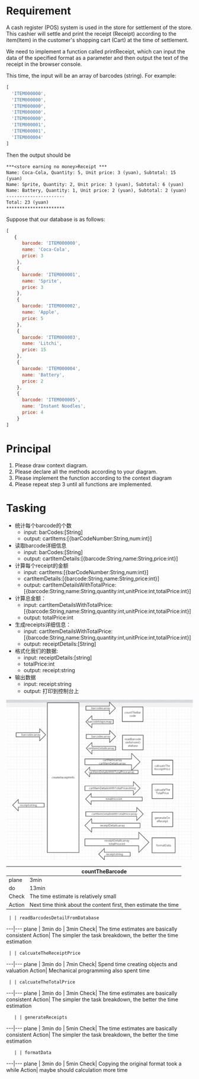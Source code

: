 # Requirement
A cash register (POS) system is used in the store for settlement of the store. This cashier will settle and print the receipt (Receipt) according to the item(Item) in the customer's shopping cart (Cart) at the time of settlement.

We need to implement a function called printReceipt, which can input the data of the specified format as a parameter and then output the text of the receipt in the browser console.

This time, the input will be an array of barcodes (string). For example:
```javascript
[
  'ITEM000000',
  'ITEM000000',
  'ITEM000000',
  'ITEM000000',
  'ITEM000000',
  'ITEM000001',
  'ITEM000001',
  'ITEM000004'
]
```

Then the output should be 
```
***<store earning no money>Receipt ***
Name: Coca-Cola, Quantity: 5, Unit price: 3 (yuan), Subtotal: 15 (yuan)
Name: Sprite, Quantity: 2, Unit price: 3 (yuan), Subtotal: 6 (yuan)
Name: Battery, Quantity: 1, Unit price: 2 (yuan), Subtotal: 2 (yuan)
----------------------
Total: 23 (yuan)
**********************
```

Suppose that our database is as follows:
```javascript
[
   {
      barcode: 'ITEM000000',
      name: 'Coca-Cola',
      price: 3
    },
    {
      barcode: 'ITEM000001',
      name: 'Sprite',
      price: 3
    },
    {
      barcode: 'ITEM000002',
      name: 'Apple',
      price: 5
    },
    {
      barcode: 'ITEM000003',
      name: 'Litchi',
      price: 15
    },
    {
      barcode: 'ITEM000004',
      name: 'Battery',
      price: 2
    },
    {
      barcode: 'ITEM000005',
      name: 'Instant Noodles',
      price: 4
    }
]
```

# Principal

1. Please draw context diagram.
2. Please declare all the methods according to your diagram.
3. Please implement the function according to the context diagram
4. Please repeat step 3 until all functions are implemented.

# Tasking
- 统计每个barcode的个数
    - input: barCodes:[String]
    - output: cartItems:[{barCodeNumber:String,num:int}]
- 读取barcode详细信息
    - input: barCodes:[String]
    - output: cartItemDetails:[{barcode:String,name:String,price:int}]
- 计算每个receipt的金额
    - input: cartItems:[{barCodeNumber:String,num:int}]
    - cartItemDetails:[{barcode:String,name:String,price:int}]
    - output: cartItemDetailsWithTotalPrice:[{barcode:String,name:String,quantity:int,unitPrice:int,totalPrice:int}]
- 计算总金额：
    - input: cartItemDetailsWithTotalPrice:[{barcode:String,name:String,quantity:int,unitPrice:int,totalPrice:int}]
    - output: totalPrice:int
- 生成receipts详细信息：
    - input: cartItemDetailsWithTotalPrice:[{barcode:String,name:String,quantity:int,unitPrice:int,totalPrice:int}]
    - output: receiptDetails:[String]
- 格式化我们的数据:
    - input: receiptDetails:[string]
    - totalPrice:int
    - output: receipt:string
- 输出数据
    - input: receipt:string
    - output: 打印到控制台上


!["上下文图"](contextmap.jpg)

   | | countTheBarcode
  ---|---
  plane | 3min
  do | 13min
  Check| The time estimate is relatively small
  Action| Next time think about the content first, then estimate the time


     | | readBarcodesDetailFromDatabase
  ---|---
  plane | 3min
  do | 3min
  Check| The time estimates are basically consistent
  Action| The simpler the task breakdown, the better the time estimation

     | | calcuateTheReceiptPrice
  ---|---
  plane | 3min
  do | 7min
  Check| Spend time creating objects and valuation
  Action| Mechanical programming also spent time 

     | | calcuateTheTotalPrice
  ---|---
  plane | 3min
  do | 3min 
  Check| The time estimates are basically consistent
  Action| The simpler the task breakdown, the better the time estimation

       | | generateReceipts
  ---|---
  plane | 3min
  do | 5min 
  Check| The time estimates are basically consistent
  Action| The simpler the task breakdown, the better the time estimation

       | | formatData
  ---|---
  plane | 3min
  do | 5min
  Check| Copying the original format took a while
  Action| maybe should calculation more time


